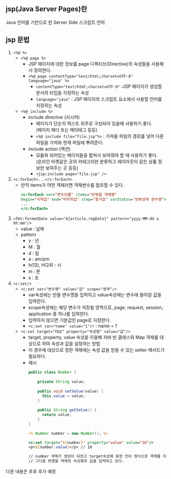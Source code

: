 ## jsp(Java Server Pages)란
Java 언어를 기반으로 한 Server Side 스크립트 언어

## jsp 문법
1. `<%@ %>`
    * `<%@ page %>`
        * JSP 페이지에 대한 정보를 page 디렉티브(Directive)의 속성들을 사용해서 정의한다.
        * `<%@ page contentType="text/html;charset=UTF-8" language="java" %>`
            * `contentType="text/html;charset=UTF-8"` :JSP 페이지가 생성할 문서의 타입을 지정하는 속성 
            * `language="java"` : JSP 페이지의 스크립트 요소에서 사용할 언어를 지정하는 속성
    * `<%@ include %>`
        * include directive (지시어)
            * 페이지가 단순히 텍스트 위주로 구성되어 있을때 사용하기 좋다.  
            (페이지 헤더 또는 메타태그 등등)
            * `<%@ include file="file.jsp"%>` : 가져올 파일의 경로를 넣어 다른 파일을 가져와 현재 파일에 뿌려준다.
        * include action (액션)
            * 모듈화 되어있는 페이지들을 합쳐서 보여줘야 할 때 사용하기 좋다.  
            (온라인 마켓같은 곳의 카테고리만 분류하고 레이아웃이 같은 상품 정보만 보여주는 곳 등등)
            * `<jsp:include page="file.jsp" />`
2. `<c:forEach>...</c:forEach>`
    * 만약 items가 어떤 객체라면 객체변수를 참조할 수 있다.
      ```jsp
      <c:forEach var="변수이름" items="반복할 객체명" 
      begin="시작값" end="마지막값" step="증가값" varStatus="반복상태 변수명">
      ...
      </c:forEach>
      ```
3. `<fmt:formatDate value="${article.regDate}" pattern="yyyy-MM-dd a hh:mm"/>`
    * value : 날짜
    * pattern
        * y : 년
        * M : 월
        * d : 일
        * a : am/pm
        * h(12), H(24) : 시
        * m : 분
        * s : 초
4. `<c:set/>`        
    * `<c:set var="변수명" value="값" scope="영역"/>`
        * var속성에는 만들 변수명을 입력하고 value속성에는 변수에 들어갈 값을 입력한다.
        * scope속성에는 해당 변수가 저장될 영역으로, page, request, session, application 중 하나를 입력한다.
        * 입력하지 않으면 기본값인 page로 지정한다.
        * `<c:set var="name" value="1"/>` : name = 1
    * `<c:set target="대상" property="속성명" value="값"/>`
        * target, property, value 속성을 이용해 자바 빈 클래스와 Map 객체를 대상으로 하여 속성과 값을 설정하는 방법
        * 이 경우에 대상으로 정한 객체에는 속성 값을 얻을 수 있는 setter 메서드가 필요하다.
        * 예시
          ``` java
          public class Number {
          	
              private String value;
              
              public void setValue(value) {
              	this.value = value;
              }
              
              public String getValue() {
              	return value;
              }
          }
          ```
          ```jsp
          <% Number number = new Number(); %>
          
          <c:set target="${number}" property="value" value="10"/>
          <p>${number.value}</p> // 10
          
          // number 객체가 생성이 되었고 target속성에 표현 언어 형식으로 객체를 지정해준다.
          // 그다음 변경할 객체의 속성명과 값을 입력하고 있다.
          ```
다른 내용은 추후 추가 예정